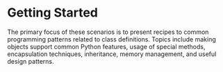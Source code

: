 # Getting Started

The primary focus of these scenarios is to present recipes to common programming patterns related to class definitions. Topics include making objects support common Python features, usage of special methods, encapsulation techniques, inheritance, memory management, and useful design patterns.